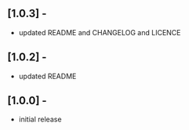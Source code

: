 ## [1.0.3] - 

* updated README and CHANGELOG and LICENCE

## [1.0.2] -

* updated README

## [1.0.0] -

* initial release
